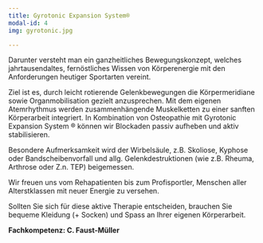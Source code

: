 ```yaml
---
title: Gyrotonic Expansion System®
modal-id: 4
img: gyrotonic.jpg

---
```


Darunter versteht man ein ganzheitliches Bewegungskonzept, welches jahrtausendaltes, fernöstliches Wissen von Körperenergie mit den Anforderungen heutiger Sportarten vereint.

Ziel ist es, durch leicht rotierende Gelenkbewegungen die Körpermeridiane sowie Organmobilisation gezielt anzusprechen. Mit dem eigenen Atemrhythmus werden zusammenhängende Muskelketten zu einer sanften Körperarbeit integriert. In Kombination von Osteopathie mit Gyrotonic Expansion System ® können wir Blockaden passiv aufheben und aktiv stabilisieren.

Besondere Aufmerksamkeit wird der Wirbelsäule, z.B. Skoliose, Kyphose oder Bandscheibenvorfall und allg. Gelenkdestruktionen (wie z.B. Rheuma, Arthrose oder Z.n. TEP) beigemessen.

Wir freuen uns vom Rehapatienten bis zum Profisportler, Menschen aller Alterstklassen mit neuer Energie zu versehen.

Sollten Sie sich für diese aktive Therapie entscheiden, brauchen Sie bequeme Kleidung (+ Socken) und Spass an Ihrer eigenen Körperarbeit.

**Fachkompetenz: C. Faust-Müller**
